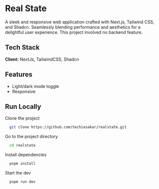 # Real State

A sleek and responsive web application crafted with Next.js, Tailwind CSS, and Shadcn. Seamlessly blending performance and aesthetics for a delightful user experience. This project involved no backend feature.

## Tech Stack

**Client:** NextJs, TailwindCSS, Shadcn

## Features

- Light/dark mode toggle
- Responsive

## Run Locally

Clone the project

```bash
  git clone https://github.com/techiesakar/realstate.git
```

Go to the project directory

```bash
  cd realstate
```

Install dependencies

```bash
  pnpm install
```

Start the dev

```bash
  pnpm run dev
```
